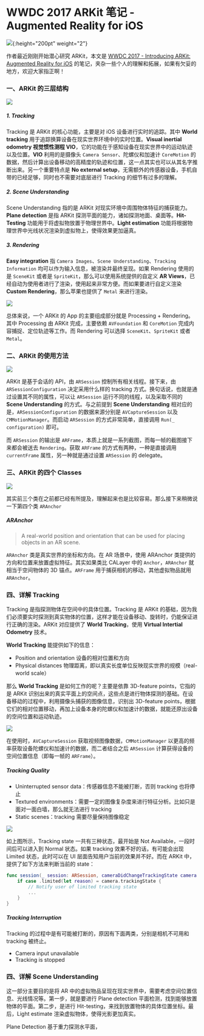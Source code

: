 # WWDC 2017 ARKit 笔记 - Augmented Reality for iOS

 ![](http://p6z7avd1u.bkt.clouddn.com/image/blog/5a4e4d44aedb5.jpg){:height="200pt" weight="2"}

作者最近刚刚开始潜心研究 ARKit，本文是 [WWDC 2017 - Introducing ARKit: Augmented Reality for iOS](https://developer.apple.com/videos/play/wwdc2017/602/) 的笔记，夹杂一些个人的理解和拓展，如果有欠妥的地方，欢迎大家指正啊！

### 一、ARKit 的三层结构

![](http://p6z7avd1u.bkt.clouddn.com/image/blog/5a9924816b9d0.jpg)

##### 1. Tracking

Tracking 是 ARKit 的核心功能，主要是对 iOS 设备进行实时的追踪。其中 **World tracking** 用于追踪换算设备在现实世界环境中的实时位置。**Visual inertial odometry 视觉惯性测程 VIO**，它的功能在于感知设备在现实世界中的运动轨迹以及位置。**VIO** 利用的是摄像头 `Camera Sensor`、陀螺仪和加速计 `CoreMotion` 的数据，然后计算出设备移动的高精度的轨迹和位置，这一点其实也可以从其名字推断出来。另一个重要特点是 **No external setup**，无需额外的传感器设备，手机自带的已经足够，同时也不需要对底层进行 Tracking 的细节有过多的理解。

##### 2. Scene Understanding

Scene Understanding 指的是 ARKit 对现实环境中周围物体特征的捕获能力。 **Plane detection** 是指 ARKit 探测平面的能力，诸如探测地面、桌面等。**Hit-Testing** 功能用于将虚拟物放置于物理世界中。**Light estimation** 功能将根据物理世界中光线状况渲染到虚拟物上，使得效果更加逼真。

##### 3. Rendering

**Easy integration** 指 `Camera Images`、`Scene Understanding`、`Tracking Information` 均可以作为输入信息，被渲染并最终呈现。如果 Rendering 使用的是 `SceneKit` 或者是 `SpriteKit`，那么可以使用系统提供的自定义 **AR Views**，已经自动为使用者进行了渲染，使用起来非常方便。而如果要进行自定义渲染 **Custom Rendering**，那么苹果也提供了 `Metal` 来进行渲染。

![](http://p6z7avd1u.bkt.clouddn.com/image/blog/5a4f167b71d02.jpg)

总体来说，一个 ARKit 的 App 的主要组成部分就是 Processing + Rendering。其中 Processing 由 ARKit 完成，主要依赖 `AVFoundation` 和 `CoreMotion` 完成内容捕捉、定位轨迹等工作。而 Rendering 可以选择 `SceneKit`、`SpriteKit` 或者 `Metal`。

### 二、ARKit 的使用方法

![](http://p6z7avd1u.bkt.clouddn.com/image/blog/5a512050dec4a.jpg)

ARKit 是基于会话的 API，由 `ARSession` 控制所有相关线程。接下来，由 `ARSessionConfiguration` 决定采用什么样的 tracking 方式。换句话说，也就是通过设置其不同的属性，可以让 `ARSession` 运行不同的线程，以及采取不同的 **Scene Understanding** 的方式。与之前提到 **Scene Understanding** 相对应的是，`ARSessionConfiguration` 的数据来源分别是 `AVCaptureSession` 以及 `CMMotionManager`。而启动 `ARSession` 的方式非常简单，直接调用 `Run(_ configuration)` 即可。

而 `ARSession` 的输出是 `ARFrame`，本质上就是一系列截图，而每一帧的截图接下来都会被送去 `Rendering`。获取 `ARFrame` 的方式有两种，一种是直接调用 `currentFrame` 属性，另一种就是通过设置 `ARSession` 的 delegate。

### 三、ARKit 的四个 Classes

![](http://p6z7avd1u.bkt.clouddn.com/image/blog/5a5185650b915.jpg)

其实前三个类在之前都已经有所提及，理解起来也是比较容易。那么接下来稍微说一下第四个类 `ARAnchor` 

##### ARAnchor

> A real-world position and orientation that can be used for placing objects in an AR scene.

`ARAnchor` 类是真实世界的坐标和方向。在 AR 场景中，使用 ARAnchor 类提供的方向和位置来放置虚拟特征。其实如果类比 CALayer 中的 `Anchor`，`ARAnchor` 就相当于空间物体的 3D 锚点。`ARFrame` 用于捕获相机的移动，其他虚拟物品就用 `ARAnchor`。

### 四、详解 Tracking

Tracking 是指探测物体在空间中的具体位置。Tracking 是 ARKit 的基础，因为我们必须要实时探测到真实物体的位置，这样才能在设备移动、旋转时，仍能保证进行正确的渲染。ARKit 对应提供了 **World Tracking**，使用 **Virtual Intertial Odometry** 技术。

**World Tracking** 能提供如下的信息：

- Position and orientation 设备的相对位置和方向
- Physical distances 物理距离，即以真实长度单位反映现实世界的规模（real-world scale）

那么 **World Tracking** 是如何工作的呢？主要是依靠 3D-feature points，它指的是 ARKit 识别出来的真实平面上的空间点，这些点是进行物体探测的基础。在设备移动的过程中，利用摄像头捕获的图像信息，识别出 3D-feature points，根据它们的相对位置移动，再加上设备本身的陀螺仪和加速计的数据，就能还原出设备的空间位置和运动轨迹。

![](http://p6z7avd1u.bkt.clouddn.com/image/blog/5a9a415b968f7.jpg)

在使用时，`AVCaptureSession` 获取视频图像数据，`CMMotionManager` 以更高的频率获取设备陀螺仪和加速计的数据，而二者结合之后 `ARSession` 计算获得设备的空间位置信息（即每一帧的 `ARFrame`）。

##### Tracking Quality
- Uninterrupted sensor data：传感器信息不能被打断，否则 tracking 也将停止
- Textured environments：需要一定的图像复杂度来进行特征分析。比如只是面对一面白墙，那么就无法进行 tracking
- Static scenes：tracking 需要尽量保持图像稳定

![](http://p6z7avd1u.bkt.clouddn.com/18-4-11/21104799.jpg)

如上图所示，Tracking state 一共有三种状态，最开始是 Not Available，一段时间后可以进入到 Normal 状态。如果 tracking 效果不好的话，有可能会出现 Limited 状态，此时可以在 UI 层面告知用户当前的效果并不好。而在 ARKit 中，提供了如下方法来判断当前的 state：

```swift
func session(_ session: ARSession, cameraDidChangeTrackingState camera: ARCamera) { 
    if case .limited(let reason) = camera.trackingState {
        // Notify user of limited tracking state
        ...
    } 
}
```

#####  Tracking Interruption
Tracking 的过程中是有可能被打断的，原因有下面两类，分别是相机不可用和 tracking 被终止。
- Camera input unavailable
- Tracking is stopped

### 四、详解 Scene Understanding
这一部分主要目的是将 AR 中的虚拟物品呈现在现实世界中，需要考虑空间位置信息、光线情况等。第一步，就是要进行 Plane detection 平面检测，找到能够放置物体的平面。第二步，是进行 Hit-testing，来找到放置物体的具体位置坐标。最后，Light estimate 渲染虚拟物体，使得光影更加真实。

Plane Detection 基于重力探测水平面，



